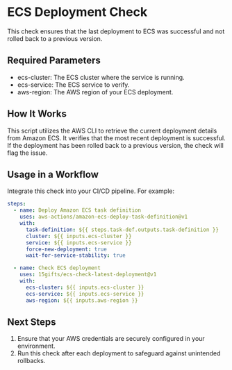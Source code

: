 # ECS Deployment Check

This check ensures that the last deployment to ECS was successful and not rolled
back to a previous version.

## Required Parameters

- ecs-cluster: The ECS cluster where the service is running.
- ecs-service: The ECS service to verify.
- aws-region: The AWS region of your ECS deployment.

## How It Works

This script utilizes the AWS CLI to retrieve the current deployment details from
Amazon ECS. It verifies that the most recent deployment is successful. If the
deployment has been rolled back to a previous version, the check will flag the
issue.

## Usage in a Workflow

Integrate this check into your CI/CD pipeline. For example:

```yaml
steps:
  - name: Deploy Amazon ECS task definition
    uses: aws-actions/amazon-ecs-deploy-task-definition@v1
    with:
      task-definition: ${{ steps.task-def.outputs.task-definition }}
      cluster: ${{ inputs.ecs-cluster }}
      service: ${{ inputs.ecs-service }}
      force-new-deployment: true
      wait-for-service-stability: true

  - name: Check ECS deployment
    uses: 15gifts/ecs-check-latest-deployment@v1
    with:
      ecs-cluster: ${{ inputs.ecs-cluster }}
      ecs-service: ${{ inputs.ecs-service }}
      aws-region: ${{ inputs.aws-region }}
```

## Next Steps

1. Ensure that your AWS credentials are securely configured in your environment.
2. Run this check after each deployment to safeguard against unintended
   rollbacks.
